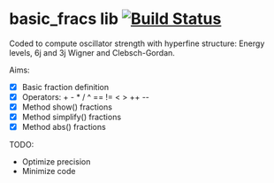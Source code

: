 # **basic_fracs** lib [![Build Status](https://travis-ci.com/a-lemonnier/basic_fracs.svg?branch=master)](https://travis-ci.com/a-lemonnier/basic_fracs)

Coded to compute oscillator strength with hyperfine structure: Energy levels, 6j and 3j Wigner and Clebsch-Gordan.

Aims:
- [x] Basic fraction definition
- [x] Operators: + - * / ^ == != < > ++ --
- [x] Method show() fractions
- [x] Method simplify() fractions
- [x] Method abs() fractions

TODO:

* Optimize precision
* Minimize code
